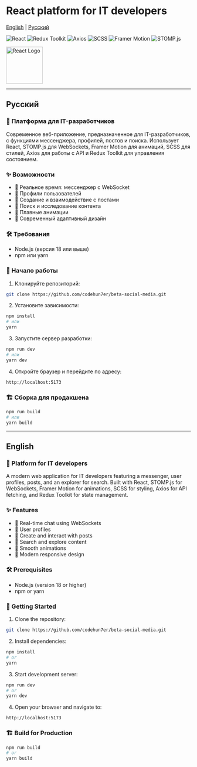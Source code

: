 # React platform for IT developers

[English](#english) | [Русский](#русский)

![React](https://img.shields.io/badge/React-61DAFB?style=for-the-badge&logo=react&logoColor=white)
![Redux Toolkit](https://img.shields.io/badge/Redux%20Toolkit-764ABC?style=for-the-badge&logo=redux&logoColor=white)
![Axios](https://img.shields.io/badge/Axios-5A29E4?style=for-the-badge&logo=axios&logoColor=white)
![SCSS](https://img.shields.io/badge/SCSS-CC6699?style=for-the-badge&logo=sass&logoColor=white)
![Framer Motion](https://img.shields.io/badge/Framer%20Motion-EA4C89?style=for-the-badge&logo=framer&logoColor=white)
![STOMP.js](https://img.shields.io/badge/STOMP.js-009688?style=for-the-badge)

<img src="https://upload.wikimedia.org/wikipedia/commons/a/a7/React-icon.svg" width="100" alt="React Logo">

---

## Русский

### 🚀 Платформа для IT-разработчиков

Современное веб-приложение, предназначенное для IT-разработчиков, с функциями мессенджера, профилей, постов и поиска. Использует React, STOMP.js для WebSockets, Framer Motion для анимаций, SCSS для стилей, Axios для работы с API и Redux Toolkit для управления состоянием.

### ✨ Возможности

- 💬 Реальное время: мессенджер с WebSocket
- 👤 Профили пользователей
- 📝 Создание и взаимодействие с постами
- 🔎 Поиск и исследование контента
- 💫 Плавные анимации
- 🎨 Современный адаптивный дизайн

### 🛠 Требования

- Node.js (версия 18 или выше)
- npm или yarn

### 🚀 Начало работы

1. Клонируйте репозиторий:

```bash
git clone https://github.com/codehun7er/beta-social-media.git
```

2. Установите зависимости:

```bash
npm install
# или
yarn
```

3. Запустите сервер разработки:

```bash
npm run dev
# или
yarn dev
```

4. Откройте браузер и перейдите по адресу:

```
http://localhost:5173
```

### 🏗 Сборка для продакшена

```bash
npm run build
# или
yarn build
```

---

## English

### 🚀 Platform for IT developers

A modern web application for IT developers featuring a messenger, user profiles, posts, and an explorer for search. Built with React, STOMP.js for WebSockets, Framer Motion for animations, SCSS for styling, Axios for API fetching, and Redux Toolkit for state management.

### ✨ Features

- 💬 Real-time chat using WebSockets
- 👤 User profiles
- 📝 Create and interact with posts
- 🔎 Search and explore content
- 💫 Smooth animations
- 🎨 Modern responsive design

### 🛠 Prerequisites

- Node.js (version 18 or higher)
- npm or yarn

### 🚀 Getting Started

1. Clone the repository:

```bash
git clone https://github.com/codehun7er/beta-social-media.git
```

2. Install dependencies:

```bash
npm install
# or
yarn
```

3. Start development server:

```bash
npm run dev
# or
yarn dev
```

4. Open your browser and navigate to:

```
http://localhost:5173
```

### 🏗 Build for Production

```bash
npm run build
# or
yarn build
